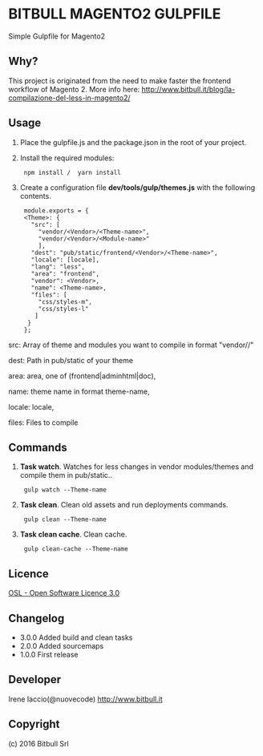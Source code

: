 # BITBULL MAGENTO2 GULPFILE #

Simple Gulpfile for Magento2

Why?
----

This project is originated from the need to make faster the frontend workflow of Magento 2.
More info here: http://www.bitbull.it/blog/la-compilazione-del-less-in-magento2/

Usage
-----

1. Place the gulpfile.js and the package.json in the root of your project.

2. Install the required modules:

        npm install /  yarn install  


3. Create a configuration file **dev/tools/gulp/themes.js** with the following contents.

        module.exports = {
        <Theme>: {
          "src": [
            "vendor/<Vendor>/<Theme-name>",
            "vendor/<Vendor>/<Module-name>"
            ],
          "dest": "pub/static/frontend/<Vendor>/<Theme-name>",
          "locale": [locale],
          "lang": "less",
          "area": "frontend",
          "vendor": <Vendor>,
          "name": <Theme-name>,
          "files": [
            "css/styles-m",
            "css/styles-l"
           ]
         }
        };
        


src:  Array of theme and modules you want to compile in format "vendor/<Vendor>/<Module-name>"

dest: Path in pub/static of your theme

area: area, one of (frontend|adminhtml|doc),

name: theme name in format theme-name,

locale: locale,

files: Files to compile


Commands
--------
 
1. **Task watch**. Watches for less changes in vendor modules/themes and compile them in pub/static..       
        
        gulp watch --Theme-name
        
2. **Task clean**. Clean old assets and run deployments commands.    
        
        gulp clean --Theme-name

2. **Task clean cache**. Clean cache.   
        
        gulp clean-cache --Theme-name

Licence
-------
[OSL - Open Software Licence 3.0](http://opensource.org/licenses/osl-3.0.php)

Changelog
--------

- 3.0.0 Added build and clean tasks
- 2.0.0 Added sourcemaps
- 1.0.0 First release

Developer
---------
Irene Iaccio(@nuovecode) http://www.bitbull.it

Copyright
---------
(c) 2016 Bitbull Srl

